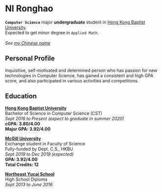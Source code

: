 # NI Ronghao 
**`Computer Science`** major **undergraduate** student in [Hong Kong Baptist University](https://www.hkbu.edu.hk/).<br>
Expected to get minor degree in `Applied Math`.<br>
<br>*See [my Chinese name](chn_name)*

## Personal Profile
Inquisitive, self-motivated and determined person who has passion for new technologies in Computer Science, has gained a consistent and high GPA score, and also participated in various activities and competitions.

## Education
**[Hong Kong Baptist University](https://www.hkbu.edu.hk/)**<br>
Bachelor of Science in Computer Science (CST)<br>
*Sept 2016 to Present (expect to graduate in summer 2020)*<br>
**cGPA:      3.80/4.00**<br>
**Major GPA: 3.92/4.00**<br>

**[McGill University](https://mcgill.ca/)**<br>
Exchange student in Faculty of Science<br>
Fully-funded by Dept. C.S., HKBU<br>
*Sept 2019 to Dec 2019 (expected)*<br>
**GPA:      3.92/4.00**<br>
**Total Credits:   12**<br>

**[Northeast Yucai School](http://www.neyc.cn/)**<br>
High School Diploma<br>
*Sept 2013 to June 2016*<br>
